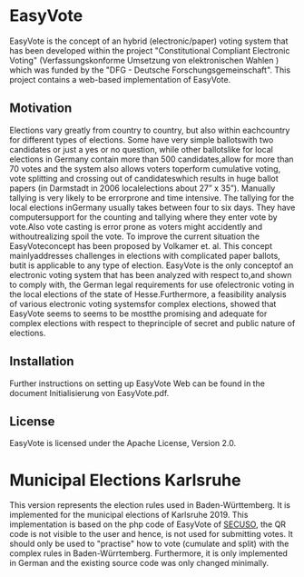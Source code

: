 ﻿# EasyVote
EasyVote is the concept of an hybrid (electronic/paper) voting system that has been developed within the project "Constitutional Compliant Electronic Voting" (Verfassungskonforme Umsetzung von elektronischen Wahlen ) which was funded by the "DFG - Deutsche Forschungsgemeinschaft". This project contains a web-based implementation of EasyVote.

## Motivation
Elections vary greatly from country to country, but also within eachcountry for different types of elections. Some have very simple ballotswith two candidates or just a yes or no question, while other ballotslike for local elections in Germany contain more than 500 candidates,allow for more than 70 votes and the system also allows voters toperform cumulative voting, vote splitting and crossing out of candidateswhich results in huge ballot papers (in Darmstadt in 2006 localelections about 27” x 35”). Manually tallying is very likely to be errorprone and time intensive. The tallying for the local elections inGermany usually takes between four to six days. They have computersupport for the counting and tallying where they enter vote by vote.Also vote casting is error prone as voters might accidently and withoutrealizing spoil the vote. To improve the current situation the EasyVoteconcept has been proposed by Volkamer et. al. This concept mainlyaddresses challenges in elections with complicated paper ballots, butit is applicable to any type of election. EasyVote is the only conceptof an electronic voting system that has been analyzed with respect to,and shown to comply with, the German legal requirements for use ofelectronic voting in the local elections of the state of Hesse.Furthermore, a feasibility analysis of various electronic voting systemsfor complex elections, showed that EasyVote seems to seems to be mostthe promising and adequate for complex elections with respect to theprinciple of secret and public nature of elections.

## Installation
Further instructions on setting up EasyVote Web can be found in the document Initialisierung von EasyVote.pdf.

## License
EasyVote is licensed under the Apache License, Version 2.0.

# Municipal Elections Karlsruhe
This version represents the election rules used in Baden-Württemberg. It is implemented for the municipal elections of Karlsruhe 2019.
This implementation is based on the php code of EasyVote of [SECUSO](https://github.com/SecUSo/EasyVote-web), the QR code is not visible to the user and hence, is not used for submitting votes. It should only be used to "practise" how to vote (cumulate and split) with the complex rules in Baden-Würrtemberg. Furthermore, it is only implemented in German and the existing source code was only changed minimally.

